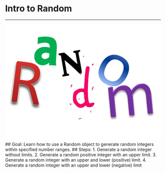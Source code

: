 
# Intro to Random
  <hr/>
  <img src="./random.jpg"/>
## Goal:
   Learn how to use a Random object to generate random integers within specified number ranges.
## Steps:
1. Generate a random integer without limits.
2. Generate a random positive integer with an upper limit.
3. Generate a random integer with an upper and lower (positive) limit.
4. Generate a random integer with an upper and lower (negative) limit
  
 

